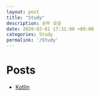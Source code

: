 ```yaml
---
layout: post
title: "Study"
description: 공부 모음
date: 2020-02-01 17:31:00 +09:00
categories: Study
permalink: '/Study'
---
```



# Posts

- [Kotlin](https://yoowonyoung.github.io/posts/Kotlin/)
  
  
  

